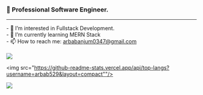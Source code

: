 ### 👋 Professional Software Engineer.
<hr>
- 🔭 I’m interested in Fullstack Development.
<br>
- 🌱 I’m currently learning MERN Stack
<br>
- 📫 How to reach me: <a href="#">arbabanjum0347@gmail.com</a>

<br>
<br>
<img src="https://github-readme-stats.vercel.app/api?username=arbab529&show_icons=true"/>

<img src="https://github-readme-stats.vercel.app/api/top-langs?username=arbab529&layout=compact""/>
                                                                                                 
<img src="https://github-readme-streak-stats.herokuapp.com/?user=arbab529"/>


                                                                                                 

